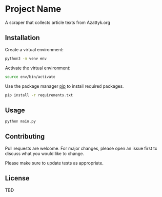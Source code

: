 # Project Name

A scraper that collects article texts from Azattyk.org

## Installation

Create a virtual environment:

```bash
python3 -m venv env
```

Activate the virtual environment:

```bash
source env/bin/activate
```

Use the package manager [pip](https://pip.pypa.io/en/stable/) to install required packages.

```bash
pip install -r requirements.txt
```

## Usage

```python
python main.py
```

## Contributing

Pull requests are welcome. For major changes, please open an issue first to discuss what you would like to change.

Please make sure to update tests as appropriate.

## License

TBD

